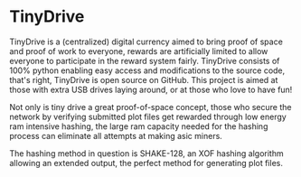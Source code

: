 # TinyDrive

TinyDrive is a (centralized) digital currency aimed to bring proof of space and proof of work to everyone, rewards are artificially limited to allow everyone to participate in the reward system fairly. TinyDrive consists of 100% python enabling easy access and modifications to the source code, that's right, TinyDrive is open source on GitHub. This project is aimed at those with extra USB drives laying around, or at those who love to have fun!

Not only is tiny drive a great proof-of-space concept, those who secure the network by verifying submitted plot files get rewarded through low energy ram intensive hashing, the large ram capacity needed for the hashing process can eliminate all attempts at making asic miners.

The hashing method in question is SHAKE-128, an XOF hashing algorithm allowing an extended output, the perfect method for generating plot files.

